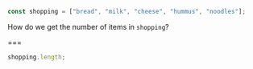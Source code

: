```js
const shopping = ["bread", "milk", "cheese", "hummus", "noodles"];
```

How do we get the number of items in `shopping`?

===

```js
shopping.length;
```
